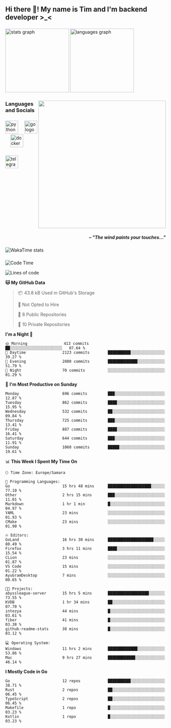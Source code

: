<h2 align="left">Hi there 👋! My name is Tim and I'm backend developer >_<</h2>

###

<div align="left">
  <img src="https://github-readme-stats-qilm.vercel.app/api?username=intezya&hide_title=false&hide_rank=false&show_icons=true&include_all_commits=true&count_private=true&disable_animations=false&theme=tokyonight&locale=en&hide_border=true&order=1&show=prs_merged&hide=issues" height="200" alt="stats graph"  />
  <img src="https://github-readme-stats-qilm.vercel.app/api/top-langs?username=intezya&locale=en&hide_title=false&layout=donut&langs_count=5&theme=tokyonight&hide_border=true&order=2&exclude_repo=github-readme-stats&hide=mako" height="200" alt="languages graph"  />
</div>

###

<img align="right" height="400" src="https://i.pinimg.com/736x/99/d9/d9/99d9d9ecd844a351ae877f4df30d82ab.jpg"  />

###

<h3 align="left">Languages and Socials</h3>

###

<div align="left">
  <img src="https://cdn.jsdelivr.net/gh/devicons/devicon/icons/python/python-original.svg" height="40" alt="python logo"  />
  <img width="12" />
  <img src="https://cdn.simpleicons.org/go/00ADD8" height="40" alt="go logo"  />
  <img width="12" />
  <img src="https://cdn.jsdelivr.net/gh/devicons/devicon/icons/docker/docker-original.svg" height="40" alt="docker logo"  />
</div>

###

<div align="left">
  <a href="https://t.me/lezviesput">
    <img src="https://img.shields.io/static/v1?message=Telegram&logo=telegram&label=&color=2CA5E0&logoColor=white&labelColor=&style=for-the-badge" height="40" alt="telegram logo"  />
  </a>
</div>

###

<br clear="both">

<h5 align="right">– "The wind paints your touches..."</h5>

###

<picture>
	<source
		srcset="https://github-readme-stats-qilm.vercel.app/api/wakatime?username=intezya&theme=tokyonight&layout=compact&hide_border=true"
		media="(prefers-color-scheme: dark)%2C (prefers-color-scheme: no-preference)"
	/>
	<img alt="WakaTime stats" src="https://github-readme-stats-qilm.vercel.app/api/wakatime?username=intezya&theme=tokyonight&layout=compact&hide_border=true&"/>
</picture>

###

<!--START_SECTION:waka-->
![Code Time](http://img.shields.io/badge/Code%20Time-181%20hrs%2040%20mins-blue)

![Lines of code](https://img.shields.io/badge/From%20Hello%20World%20I%27ve%20Written-664.7%20thousand%20lines%20of%20code-blue)

**🐱 My GitHub Data** 

> 📦 43.8 kB Used in GitHub's Storage 
 > 
> 🚫 Not Opted to Hire
 > 
> 📜 8 Public Repositories 
 > 
> 🔑 10 Private Repositories 
 > 
**I'm a Night 🦉** 

```text
🌞 Morning                413 commits         ██░░░░░░░░░░░░░░░░░░░░░░░   07.64 % 
🌆 Daytime                2123 commits        ██████████░░░░░░░░░░░░░░░   39.27 % 
🌃 Evening                2800 commits        █████████████░░░░░░░░░░░░   51.79 % 
🌙 Night                  70 commits          ░░░░░░░░░░░░░░░░░░░░░░░░░   01.29 % 
```
📅 **I'm Most Productive on Sunday** 

```text
Monday                   696 commits         ███░░░░░░░░░░░░░░░░░░░░░░   12.87 % 
Tuesday                  862 commits         ████░░░░░░░░░░░░░░░░░░░░░   15.95 % 
Wednesday                532 commits         ██░░░░░░░░░░░░░░░░░░░░░░░   09.84 % 
Thursday                 725 commits         ███░░░░░░░░░░░░░░░░░░░░░░   13.41 % 
Friday                   887 commits         ████░░░░░░░░░░░░░░░░░░░░░   16.41 % 
Saturday                 644 commits         ███░░░░░░░░░░░░░░░░░░░░░░   11.91 % 
Sunday                   1060 commits        █████░░░░░░░░░░░░░░░░░░░░   19.61 % 
```


📊 **This Week I Spent My Time On** 

```text
🕑︎ Time Zone: Europe/Samara

💬 Programming Languages: 
Go                       15 hrs 48 mins      ███████████████████░░░░░░   77.10 % 
Other                    2 hrs 15 mins       ███░░░░░░░░░░░░░░░░░░░░░░   11.01 % 
Markdown                 1 hr 1 min          █░░░░░░░░░░░░░░░░░░░░░░░░   04.97 % 
YAML                     23 mins             ░░░░░░░░░░░░░░░░░░░░░░░░░   01.93 % 
CMake                    23 mins             ░░░░░░░░░░░░░░░░░░░░░░░░░   01.90 % 

🔥 Editors: 
GoLand                   16 hrs 30 mins      ████████████████████░░░░░   80.49 % 
Firefox                  3 hrs 11 mins       ████░░░░░░░░░░░░░░░░░░░░░   15.54 % 
CLion                    23 mins             ░░░░░░░░░░░░░░░░░░░░░░░░░   01.87 % 
VS Code                  15 mins             ░░░░░░░░░░░░░░░░░░░░░░░░░   01.22 % 
AyuGramDesktop           7 mins              ░░░░░░░░░░░░░░░░░░░░░░░░░   00.65 % 

🐱‍💻 Projects: 
abyssleague-server       15 hrs 5 mins       ██████████████████░░░░░░░   73.55 % 
KVDB                     1 hr 34 mins        ██░░░░░░░░░░░░░░░░░░░░░░░   07.70 % 
intezya                  44 mins             █░░░░░░░░░░░░░░░░░░░░░░░░   03.61 % 
fiber                    41 mins             █░░░░░░░░░░░░░░░░░░░░░░░░   03.38 % 
github-readme-stats      38 mins             █░░░░░░░░░░░░░░░░░░░░░░░░   03.12 % 

💻 Operating System: 
Windows                  11 hrs 2 mins       █████████████░░░░░░░░░░░░   53.86 % 
Mac                      9 hrs 27 mins       ████████████░░░░░░░░░░░░░   46.14 % 
```

**I Mostly Code in Go** 

```text
Go                       12 repos            ██████████░░░░░░░░░░░░░░░   38.71 % 
Rust                     2 repos             ██░░░░░░░░░░░░░░░░░░░░░░░   06.45 % 
TypeScript               2 repos             ██░░░░░░░░░░░░░░░░░░░░░░░   06.45 % 
Makefile                 1 repo              █░░░░░░░░░░░░░░░░░░░░░░░░   03.23 % 
Kotlin                   1 repo              █░░░░░░░░░░░░░░░░░░░░░░░░   03.23 % 
```




<!--END_SECTION:waka-->
